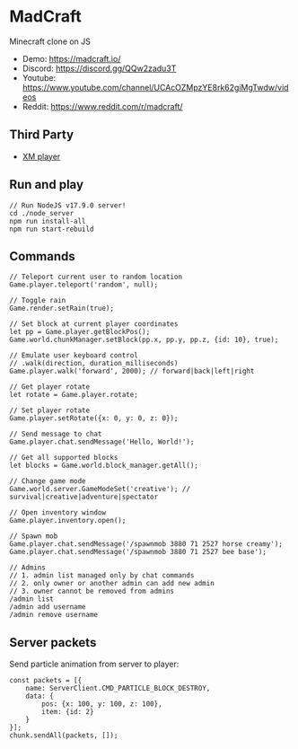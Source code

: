 # MadCraft
Minecraft clone on JS

- Demo: https://madcraft.io/
- Discord: https://discord.gg/QQw2zadu3T
- Youtube: https://www.youtube.com/channel/UCAcOZMpzYE8rk62giMgTwdw/videos
- Reddit: https://www.reddit.com/r/madcraft/

## Third Party
+ [XM player](https://github.com/a1k0n/jsxm/)

## Run and play
```
// Run NodeJS v17.9.0 server!
cd ./node_server
npm run install-all
npm run start-rebuild
```

## Commands
```JS
// Teleport current user to random location 
Game.player.teleport('random', null);

// Toggle rain
Game.render.setRain(true);

// Set block at current player coordinates
let pp = Game.player.getBlockPos();
Game.world.chunkManager.setBlock(pp.x, pp.y, pp.z, {id: 10}, true);

// Emulate user keyboard control
// .walk(direction, duration_milliseconds)
Game.player.walk('forward', 2000); // forward|back|left|right

// Get player rotate
let rotate = Game.player.rotate;

// Set player rotate
Game.player.setRotate({x: 0, y: 0, z: 0});

// Send message to chat
Game.player.chat.sendMessage('Hello, World!');

// Get all supported blocks
let blocks = Game.world.block_manager.getAll();

// Change game mode
Game.world.server.GameModeSet('creative'); // survival|creative|adventure|spectator

// Open inventory window
Game.player.inventory.open();

// Spawn mob
Game.player.chat.sendMessage('/spawnmob 3880 71 2527 horse creamy');
Game.player.chat.sendMessage('/spawnmob 3880 71 2527 bee base');

// Admins
// 1. admin list managed only by chat commands
// 2. only owner or another admin can add new admin
// 3. owner cannot be removed from admins
/admin list
/admin add username
/admin remove username
```

## Server packets
Send particle animation from server to player:
```JS
const packets = [{
    name: ServerClient.CMD_PARTICLE_BLOCK_DESTROY,
    data: {
        pos: {x: 100, y: 100, z: 100},
        item: {id: 2}
    }
}];
chunk.sendAll(packets, []);
```
